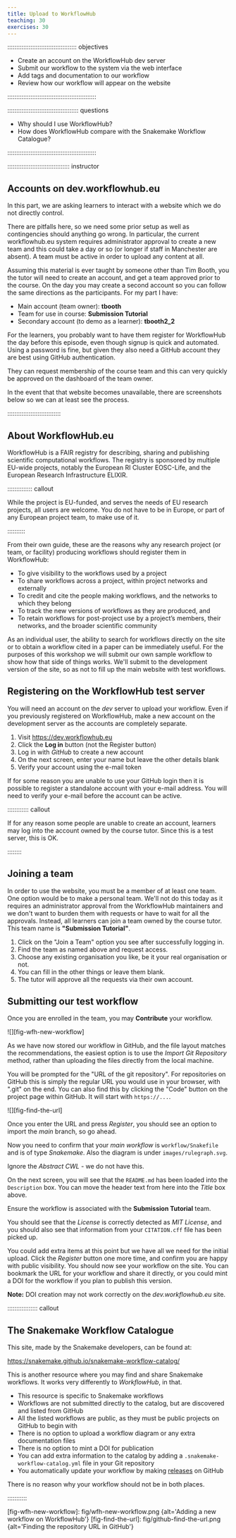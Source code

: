 ```yaml
---
title: Upload to WorkflowHub
teaching: 30
exercises: 30
---
```


::::::::::::::::::::::::::::::::::::::: objectives

- Create an account on the WorkflowHub dev server
- Submit our workflow to the system via the web interface
- Add tags and documentation to our workflow
- Review how our workflow will appear on the website

::::::::::::::::::::::::::::::::::::::::::::::::::

:::::::::::::::::::::::::::::::::::::::: questions

- Why should I use WorkflowHub?
- How does WorkflowHub compare with the Snakemake Workflow Catalogue?

::::::::::::::::::::::::::::::::::::::::::::::::::


::::::::::::::::::::::::::::::::::: instructor

## Accounts on dev.workflowhub.eu

In this part, we are asking learners to interact with a website which we do not directly control.

There are pitfalls here, so we need some prior setup as well as contingencies should anything go
wrong. In particular, the current workflowhub.eu system requires administrator approval to create
a new team and this could take a day or so (or longer if staff in Manchester are absent). A team
must be active in order to upload any content at all.

Assuming this material is ever taught by someone other than Tim Booth, you the tutor will need to
create an account, and get a team approved prior to the course. On the day you may create a second
account so you can follow the same directions as the participants. For my part I have:

* Main account (team owner): **tbooth**
* Team for use in course: **Submission Tutorial**
* Secondary account (to demo as a learner): **tbooth2_2**

For the learners, you probably want to have them register for WorkflowHub the day before this
episode, even though signup is quick and automated. Using a password is fine, but given they
also need a GitHub account they are best using GitHub authentication.

They can request membership of the course team and this can very quickly be approved on the
dashboard of the team owner.

In the event that that website becomes unavailable, there are screenshots below so we can
at least see the process.

::::::::::::::::::::::::::::::

## About WorkflowHub.eu

WorkflowHub is a FAIR registry for describing, sharing and publishing scientific computational
workflows. The registry is sponsored by multiple EU-wide projects, notably the European RI
Cluster EOSC-Life, and the European Research Infrastructure ELIXIR.

:::::::::::::: callout

While the project is EU-funded, and serves the needs of EU research projects, all users are
welcome. You do not have to be in Europe, or part of any European project team, to make use of it.

::::::::::

From their own guide, these are the reasons why any research project (or team, or facility)
producing workflows should register them in WorkflowHub:

* To give visibility to the workflows used by a project
* To share workflows across a project, within project networks and externally
* To credit and cite the people making workflows, and the networks to which they belong
* To track the new versions of workflows as they are produced, and
* To retain workflows for post-project use by a project’s members, their networks, and the
  broader scientific community

As an individual user, the ability to search for workflows directly on the site or to obtain a
workflow cited in a paper can be immediately useful. For the purposes of this workshop we will
submit our own sample workflow to show how that side of things works. We'll submit to the
development version of the site, so as not to fill up the main website with test workflows.

## Registering on the WorkflowHub test server

You will need an account on the *dev* server to upload your workflow. Even if you previously
registered on WorkflowHub, make a new account on the development server as the accounts are
completely separate.

1. Visit https://dev.workflowhub.eu
2. Click the **Log in** button (not the Register button)
3. Log in with *GitHub* to create a new account
4. On the next screen, enter your name but leave the other details blank
5. Verify your account using the e-mail token

If for some reason you are unable to use your GitHub login then it is possible to register a
standalone account with your e-mail address. You will need to verify your e-mail before the
account can be active.

:::::::::::: callout

If for any reason some people are unable to create an account, learners may log into the account
owned by the course tutor. Since this is a test server, this is OK.

::::::::

## Joining a team

In order to use the website, you must be a member of at least one team. One option would be to
make a personal team. We'll not do this today as it requires an administrator approval from the
WorkflowHub maintainers and we don't want to burden them with requests or have to wait for all
the approvals. Instead, all learners can join a team owned by the course tutor. This team name
is **"Submission Tutorial"**.

1. Click on the "Join a Team" option you see after successfully logging in.
1. Find the team as named above and request access.
1. Choose any existing organisation you like, be it your real organisation or not.
1. You can fill in the other things or leave them blank.
1. The tutor will approve all the requests via their own account.

## Submitting our test workflow

Once you are enrolled in the team, you may **Contribute** your workflow.

![][fig-wfh-new-workflow]

As we have now stored our workflow in GitHub, and the file layout matches the recommendations,
the easiest option is to use the *Import Git Repository* method, rather than uploading the files
directly from the local machine.

You will be prompted for the "URL of the git repository". For repositories on GitHub this is
simply the regular URL you would use in your browser, with ".git" on the end. You can also find
this by clicking the "Code" button on the project page within GitHub.
It will start with `https://...`.

![][fig-find-the-url]

Once you enter the URL and press *Register*, you should see an option to import the *main* branch,
so go ahead.

Now you need to confirm that your *main workflow* is `workflow/Snakefile` and is of
type *Snakemake*. Also the diagram is under `images/rulegraph.svg`.

Ignore the *Abstract CWL* - we do not have this.

On the next screen, you will see that the `README.md` has been loaded into the `Description` box.
You can move the header text from here into the *Title* box above.

Ensure the workflow is associated with the **Submission Tutorial** team.

You should see that the *License* is correctly detected as *MIT License*, and you should also
see that information from your `CITATION.cff` file has been picked up.

You could add extra items at this point but we have all we need for the initial upload. Click the
*Register* button one more time, and confirm you are happy with public visibility. You should
now see your workflow on the site. You can bookmark the URL for your workflow and share it
directly, or you could mint a DOI for the workflow if you plan to publish this version.

**Note:** DOI creation may not work correctly on the *dev.workflowhub.eu* site.

::::::::::::::::: callout

## The Snakemake Workflow Catalogue

This site, made by the Snakemake developers, can be found at:

https://snakemake.github.io/snakemake-workflow-catalog/

This is another resource where you may find and share Snakemake workflows. It works very
differently to *WorkflowHub*, in that.

* This resource is specific to Snakemake workflows
* Workflows are not submitted directly to the catalog, but are discovered and listed from GitHub
* All the listed workflows are public, as they must be public projects on GitHub to begin with
* There is no option to upload a workflow diagram or any extra documentation files
* There is no option to mint a DOI for publication
* You can add extra information to the catalog by adding a `.snakemake-workflow-catalog.yml` file
  in your Git repository
* You automatically update your workflow by making [releases](
  https://docs.github.com/en/repositories/releasing-projects-on-github/about-releases) on GitHub

There is no reason why your workflow should not be in both places.

:::::::::::

[fig-wfh-new-workflow]: fig/wfh-new-workflow.png {alt='Adding a new workflow on WorkflowHub'}
[fig-find-the-url]: fig/github-find-the-url.png {alt='Finding the repository URL in GitHub'}

